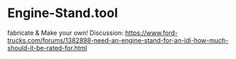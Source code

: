 # Engine-Stand.tool
fabricate &amp; Make your own! Discussion: https://www.ford-trucks.com/forums/1382898-need-an-engine-stand-for-an-idi-how-much-should-it-be-rated-for.html
